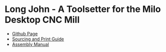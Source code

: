 # Long John - A Toolsetter for the Milo Desktop CNC Mill

- [Github Page](https://github.com/MillenniumMachines/Long-John-Toolsetter)
- [Sourcing and Print Guide](./bom/sourcing_and_print_guide.md)
- [Assembly Manual](./assembly_manual/assembly_manual.md)